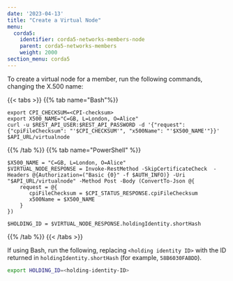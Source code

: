 ```yaml
---
date: '2023-04-13'
title: "Create a Virtual Node"
menu:
  corda5:
    identifier: corda5-networks-members-node
    parent: corda5-networks-members
    weight: 2000
section_menu: corda5
---
```


To create a virtual node for a member, run the following commands, changing the X.500 name:

{{< tabs >}}
{{% tab name="Bash"%}}
```shell
export CPI_CHECKSUM=<CPI-checksum>
export X500_NAME="C=GB, L=London, O=Alice"
curl -u $REST_API_USER:$REST_API_PASSWORD -d '{"request": {"cpiFileChecksum": "'$CPI_CHECKSUM'", "x500Name": "'$X500_NAME'"}}' $API_URL/virtualnode
```
{{% /tab %}}
{{% tab name="PowerShell" %}}
```shell
$X500_NAME = "C=GB, L=London, O=Alice"
$VIRTUAL_NODE_RESPONSE = Invoke-RestMethod -SkipCertificateCheck  -Headers @{Authorization=("Basic {0}" -f $AUTH_INFO)} -Uri "$API_URL/virtualnode" -Method Post -Body (ConvertTo-Json @{
    request = @{
       cpiFileChecksum = $CPI_STATUS_RESPONSE.cpiFileChecksum
       x500Name = $X500_NAME
    }
})

$HOLDING_ID = $VIRTUAL_NODE_RESPONSE.holdingIdentity.shortHash
```
{{% /tab %}}
{{< /tabs >}}

If using Bash, run the following, replacing `<holding identity ID>` with the ID returned in `holdingIdentity.shortHash` (for example, `58B6030FABDD`).
```bash
export HOLDING_ID=<holding-identity-ID>
```